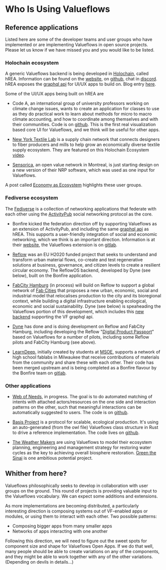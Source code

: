 # Who Is Using Valueflows

## Reference applications

Listed here are some of the developer teams and user groups who have implemented or are implementing Valueflows in open source projects.  Please let us know if we have missed you and you would like to be listed. 

### Holochain ecosystem

A generic Valueflows backend is being developed in [Holochain](https://www.holochain.org/), called hREA.  Information can be found on the [website](https://hrea.io/), on [github](https://github.com/h-REA), chat in [discord](https://discord.gg/rZkhBJ5QsP). hREA exposes the [graphql api](https://lab.allmende.io/valueflows/vf-schemas/vf-graphql) for UI/UX apps to build on.  Blog entry [here](https://blog.holochain.org/happs-spotlight-hrea/).

Some of the UI/UX apps being built on hREA are 

* Code A, an international group of university professors working on climate change issues, wants to create an application for classes to use as they do practical work to learn about methods for micro to macro climate accounting, and how to coordinate among themselves and with their communities.  Code is on [github](https://github.com/lightningrodlabs/rea-playspace).  This is the first real visualization based core UI for Valueflows, and we think will be useful for other apps.

* [New York Textile Lab](https://www.newyorktextilelab.com/) is a supply chain network that connects designers to fiber producers and mills to help grow an economically diverse textile supply ecosystem. They are featured on this Holochain Ecosystem [video](https://www.youtube.com/watch?v=D7xDZaaQOpM).
 
* [Sensorica](https://www.sensorica.co/), an open value network in Montreal, is just starting design on a new version of their NRP software, which was used as one input for Valueflows.

A post called [Economy as Ecosystem](https://blog.holochain.org/economy-as-ecosystem/) highlights these user groups.

### Fediverse ecosystem

The [Fediverse](https://fediverse.party/en/fediverse/) is a collection of networking applications that federate with each other using the [ActivityPub](https://activitypub.rocks/) social networking protocol as the core.

* Bonfire kicked the federation direction off by supporting Valueflows as an extension of ActivityPub, and including the same [graphql api](https://lab.allmende.io/valueflows/vf-schemas/vf-graphql) as hREA. This supports a user-friendly integration of social and economic networking, which we think is an important direction. Information is at their [website](https://bonfirenetworks.org/), the Valueflows extension is on [gitlab](https://gitlab.com/bonfire-networks/bonfire_valueflows).

* [Reflow](https://reflowproject.eu/) was an EU H2020 funded project that seeks to understand and transform urban material flows, co-create and test regenerative solutions at business, governance, and citizen levels to create a resilient circular economy.  The ReflowOS backend, developed by Dyne (see below), built on the Bonfire application.

* [FabCity Hamburg](https://fabcity.hamburg/en/) (in process) will build on Reflow to support a global network of [Fab Cities](https://fab.city/) that proposes a new urban, economic, social and industrial model that relocalises production to the city and its bioregional context, while building a digital infrastructure enabling ecological, economic and social sustainability.  Dyne (see below) is speaheading the Valueflows portion of this development, which includes this [new backend](https://github.com/interfacerproject/zenflows) supporting the VF graphql api.

* [Dyne](https://www.dyne.org/) has done and is doing development on Reflow and FabCity Hamburg, including developing the Reflow "[Digital Product Passport](https://www.circularise.com/blog/digital-product-passports-dpp-what-how-and-why)" based on Valueflows for a number of pilots, including some Reflow pilots and FabCity Hamburg (see above).

* [LearnDeep](https://learndeep.org/), initially created by students at [MSOE](https://www.msoe.edu/), supports a network of high school fablabs in Milwaukee that receive contributions of materials from the community and share these with each other. Their code has been merged upstream and is being completed as a Bonfire flavour by the Bonfire team on [gitlab](https://gitlab.com/bonfire-networks/bonfire_upcycle).


### Other applications

* [Web of Needs](https://matchat.org/), in progress. The goal is to do automated matching of intents with attached actors/resources on the one side and interaction patterns on the other, such that meaningful interactions can be automatically suggested to users. The code is on [github](https://github.com/researchstudio-sat/webofneeds).

* [Basis Project](https://basisproject.net/) is a protocol for scalable, ecological production.  It's using an auto-generated (from the owl file) Valueflows class structure in Rust to drive a reference implementation.  The code lives on [github](https://github.com/basisproject/).

* [The Weather Makers](https://theweathermakers.nl/) are using Valueflows to model their ecosystem planning, engineering and management strategy for restoring water cycles as the key to achieving overall biosphere restoration. [Green the Sinai](https://www.greenthesinai.com/) is one ambitious potential project.

## Whither from here? 

Valueflows philosophically seeks to develop in collaboration with user groups on the ground. This round of projects is providing valuable input to the Valueflows vocabulary. We can expect some additions and extensions.

As more implementations are becoming distributed, a particularly interesting direction is composing systems out of VF-enabled apps or modules, or using them to interact with each other. Two possible patterns:

* Composing bigger apps from many smaller apps
* Networks of apps interacting with one another

Following this direction, we will need to figure out the sweet spots for component size and shape for Valueflows Open Apps. If we do that well, many people should be able to create variations on any of the components, and they might be able to work together with any of the other variations. (Depending on devils in details...)
